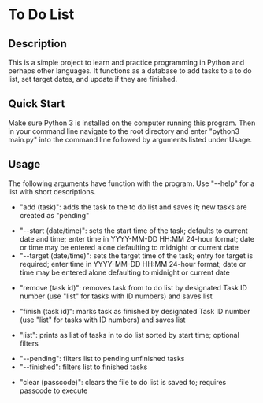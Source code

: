 # To Do List

## Description
This is a simple project to learn and practice programming in Python and perhaps other languages. It functions as a database to add tasks to a to do list, set target dates, and update if they are finished.

## Quick Start
Make sure Python 3 is installed on the computer running this program. Then in your command line navigate to the root directory and enter "python3 main.py" into the command line followed by arguments listed under Usage.

## Usage
The following arguments have function with the program. Use "--help" for a list with short descriptions.

* "add (task)": adds the task to the to do list and saves it; new tasks are created as "pending"
- "--start (date/time)": sets the start time of the task; defaults to current date and time; enter time in YYYY-MM-DD HH:MM 24-hour format; date or time may be entered alone defaulting to midnight or current date
- "--target (date/time)": sets the target time of the task; entry for target is required; enter time in YYYY-MM-DD HH:MM 24-hour format; date or time may be entered alone defaulting to midnight or current date

* "remove (task id)": removes task from to do list by designated Task ID number (use "list" for tasks with ID numbers) and saves list

* "finish (task id)": marks task as finished by designated Task ID number (use "list" for tasks with ID numbers) and saves list

* "list": prints as list of tasks in to do list sorted by start time; optional filters
- "--pending": filters list to pending unfinished tasks
- "--finished": filters list to finished tasks

* "clear (passcode)": clears the file to do list is saved to; requires passcode to execute
